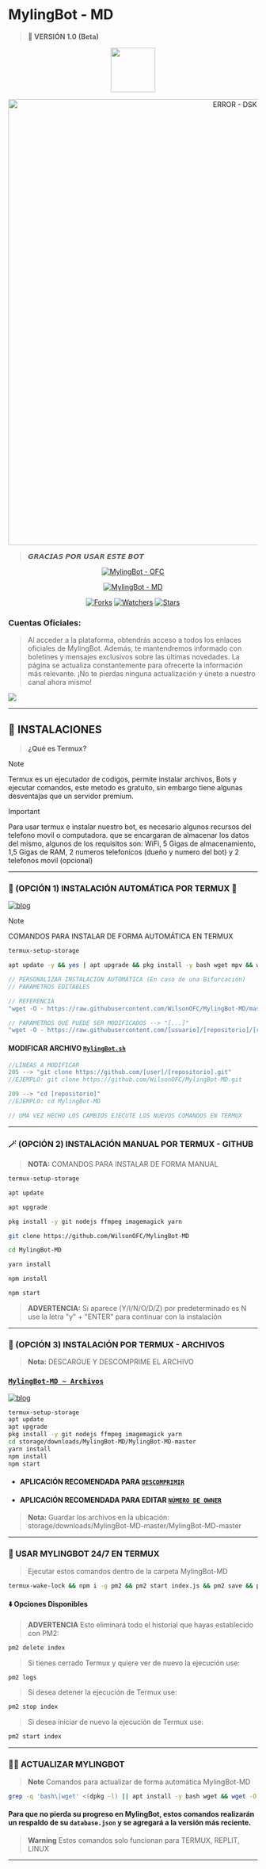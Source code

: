 # MylingBot - MD
> <b>🚀 VERSIÓN 1.0 (Beta)</b>

<p align="center"> 
<a href="https://github.com/WilsonOFC/"><img src="http://readme-typing-svg.herokuapp.com?font=Fira+Code&pause=1000&color0000e6&width=435&lines=MylingBot -MD;Disfruta+del+bot.+%E2%9A%A1" height="90px"></a> 
</p>

<p align="center">
<img src="https://telegra.ph/file/2bc7f7ff2bb54b067b450.jpg" alt="ERROR - DSK" width="900"/>
</p>

> 𝙂𝙍𝘼𝘾𝙄𝘼𝙎 𝙋𝙊𝙍 𝙐𝙎𝘼𝙍 𝙀𝙎𝙏𝙀 𝘽𝙊𝙏

<p align="center">
<a href="#"><img title="MylingBot - OFC" src="https://img.shields.io/badge/SI TE AGRADA EL REPOSITORIO APÓYAME CON UNA ESTRELLITA 🌟 ¡GRACIAS! -red?colorA=%255ff0000&colorB=0000e6&style=for-the-badge"></a>
</p>  

<p align="center">
<a href="#"><img title="MylingBot - MD" src="https://img.shields.io/badge/𝖢𝖮𝖬𝖯𝖠𝖳𝖨𝖡𝖫𝖤 𝖢𝖮𝖭 𝖫𝖠 𝖵𝖤𝖱𝖲𝖨𝖮𝖭 𝖬𝖴𝖫𝖳𝖨 𝖣𝖨𝖲𝖯𝖮𝖲𝖨𝖳𝖨𝖵𝖮𝖲 𝖣𝖤 𝖶𝖧𝖠𝖳𝖲𝖠𝖯𝖯-red?colorA=%F77F48FF&colorB=%F77F48FF&style=for-the-badge"></a>
</p>

<p align="center">   
<a href="https://github.com/WilsonOFC/MylingBot-MD/network/members"><img title="Forks" src="https://img.shields.io/github/forks/WilsonOFC/MylingBot-MD?label=Forks&color=blue&style=flat-square"></a>
<a href="https://github.com/WilsonOFC/MylingBot-MD/watchers"><img title="Watchers" src="https://img.shields.io/github/watchers/WilsonOFC/MylingBot-MD?label=Watchers&color=green&style=flat-square"></a>
<a href="https://github.com/WilsonOFC/MylingBot-MD/stargazers"><img title="Stars" src="https://img.shields.io/github/stars/WilsonOFC/MylingBot-MD?label=Stars&color=yellow&style=flat-square"></a>
</p>

### Cuentas Oficiales:
> Al acceder a la plataforma, obtendrás acceso a todos los enlaces oficiales de MylingBot. Además, te mantendremos informado con boletines y mensajes exclusivos sobre las últimas novedades. La página se actualiza constantemente para ofrecerte la información más relevante. ¡No te pierdas ninguna actualización y únete a nuestro canal ahora mismo!

<a href="https://www.atom.bio/MylingBot">
<img src="https://img.shields.io/badge/Redes_Sociales-red?style=for-the-badge&logo=biolink&logoColor=white">
</a>

-----

## 🌟 INSTALACIONES
> **¿Qué es Termux?**

> [!Note]
> Termux es un ejecutador de codigos, permite instalar archivos, Bots y ejecutar comandos, este metodo es gratuito, sin embargo tiene algunas desventajas que un servidor premium.

> [!Important]
> Para usar termux e instalar nuestro bot, es necesario algunos recursos del telefono movil o computadora. que se encargaran de almacenar los datos del mismo, algunos de los requisitos son: WiFi, 5 Gigas de almacenamiento, 1,5 Gigas de RAM, 2 numeros telefonicos (dueño y numero del bot) y 2 telefonos movil (opcional)

-----
### 🌟 (OPCIÓN 1) INSTALACIÓN AUTOMÁTICA POR TERMUX 🫰
[![blog](https://img.shields.io/badge/Instalacion-Automatica-FF0000?style=for-the-badge&logo=youtube&logoColor=white)](https://www.youtube.com/shorts/ZLJYDUM6vSY)
> [!NOTE]
> COMANDOS PARA INSTALAR DE FORMA AUTOMÁTICA EN TERMUX
```bash
termux-setup-storage
```
```bash
apt update -y && yes | apt upgrade && pkg install -y bash wget mpv && wget -O - https://raw.githubusercontent.com/WilsonOFC/MylingBot-MD/master/Myling.sh | bash
```
```js
// PERSONALIZAR INSTALACIÓN AUTOMÁTICA (En caso de una Bifurcación)
// PARAMETROS EDITABLES

// REFERENCIA
"wget -O - https://raw.githubusercontent.com/WilsonOFC/MylingBot-MD/master/myling.sh | bash"

// PARÁMETROS QUE PUEDE SER MODIFICADOS --> "[...]"
"wget -O - https://raw.githubusercontent.com/[usuario]/[repositorio]/[rama]/myling.sh | bash"
```
#### MODIFICAR ARCHIVO [`MylingBot.sh`](https://github.com/WilsonOFC/MylingBot-MD/blob/master/myling.sh)
```js
//LÍNEAS A MODIFICAR
205 --> "git clone https://github.com/[user]/[repositorio].git"
//EJEMPLO: git clone https://github.com/WilsonOFC/MylingBot-MD.git

209 --> "cd [repositorio]"
//EJEMPLO: cd MylingBot-MD

// UMA VEZ HECHO LOS CAMBIOS EJECUTE LOS NUEVOS COMANDOS EN TERMUX 
```
-----
### 🪄 (OPCIÓN 2) INSTALACIÓN MANUAL POR TERMUX - GITHUB 
> **NOTA:** COMANDOS PARA INSTALAR DE FORMA MANUAL
```bash
termux-setup-storage
```
```bash
apt update
```
```bash
apt upgrade
```
```bash
pkg install -y git nodejs ffmpeg imagemagick yarn
```
```bash
git clone https://github.com/WilsonOFC/MylingBot-MD
```
```bash
cd MylingBot-MD
```
```bash
yarn install
```
```bash
npm install
```
```bash
npm start
```
> **ADVERTENCIA:** Si aparece (Y/I/N/O/D/Z) por predeterminado es N use la letra "y" + "ENTER" para continuar con la instalación 
------------------
### 📁 (OPCIÓN 3) INSTALACIÓN POR TERMUX - ARCHIVOS
> **Nota:** DESCARGUE Y DESCOMPRIME EL ARCHIVO
### [`MylingBot-MD ~ Archivos`](https://github.com/WilsonOFC/MylingBot-MD/archive/refs/heads/master.zip)
[![blog](https://img.shields.io/badge/NO_TUTORIAL-FF0000?style=for-the-badge&logo=youtube&logoColor=white)
](https://www.youtube.com/shorts/ZLJYDUM6vSY)
```bash
termux-setup-storage
apt update
apt upgrade
pkg install -y git nodejs ffmpeg imagemagick yarn
cd storage/downloads/MylingBot-MD/MylingBot-MD-master 
yarn install
npm install
npm start
```
* #### APLICACIÓN RECOMENDADA PARA [`DESCOMPRIMIR`](https://play.google.com/store/apps/details?id=com.rarlab.rar)
* #### APLICACIÓN RECOMENDADA PARA EDITAR [`NÚMERO DE OWNER`](https://play.google.com/store/apps/details?id=com.rhmsoft.code)
> **Nota:** Guardar los archivos en la ubicación: storage/downloads/MylingBot-MD-master/MylingBot-MD-master   
----
### 🚀 USAR MYLINGBOT 24/7 EN TERMUX 
> Ejecutar estos comandos dentro de la carpeta MylingBot-MD
```bash
termux-wake-lock && npm i -g pm2 && pm2 start index.js && pm2 save && pm2 logs 
``` 
#### ⬇️ Opciones Disponibles
> **ADVERTENCIA** Esto eliminará todo el historial que hayas establecido con PM2:
```bash 
pm2 delete index
``` 
> Si tienes cerrado Termux y quiere ver de nuevo la ejecución use:
```bash 
pm2 logs 
``` 
> Si desea detener la ejecución de Termux use:
```bash 
pm2 stop index
``` 
> Si desea iniciar de nuevo la ejecución de Termux use:
```bash 
pm2 start index
``` 
----
### 🥷🏻 ACTUALIZAR MYLINGBOT
> **Note** Comandos para actualizar de forma automática MylingBot-MD
```bash
grep -q 'bash\|wget' <(dpkg -l) || apt install -y bash wget && wget -O - https://raw.githubusercontent.com/KatashiFukushima/KatashiBot-MD/master/update.sh | bash 
```
#### Para que no pierda su progreso en MylingBot, estos comandos realizarán un respaldo de su `database.json` y se agregará a la versión más reciente.
> **Warning** Estos comandos solo funcionan para TERMUX, REPLIT, LINUX                           
----
